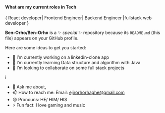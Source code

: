 
#### What are my current roles in Tech


   { React developer| Frontend Engineer| Backend Engineer |fullstack web developer } 

**Ben-Orho/Ben-Orho** is a ✨ _special_ ✨ repository because its `README.md` (this file) appears on your GitHub profile.

Here are some ideas to get you started:

- 🔭 I’m currently working on a linkedin-clone app
- 🌱 I’m currently learning Data structure and algorithm with Java
- 👯 I’m looking to collaborate on some full stack projects


i
- 💬 Ask me about,
- 📫 How to reach me: 
              Email: ejirorhorhaghe@gmail.com
- 😄 Pronouns: HE/ HIM/ HIS
- ⚡ Fun fact: I love gaming and music

